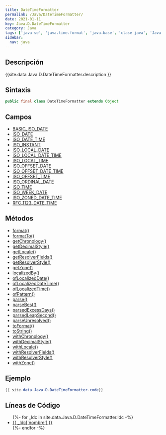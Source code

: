 ```yaml
---
title: DateTimeFormatter
permalink: /Java/DateTimeFormatter/
date: 2021-01-11
key: Java.D.DateTimeFormatter
category: Java
tags: ['java se', 'java.time.format', 'java.base', 'clase java', 'Java 1.8']
sidebar: 
  nav: java
---
```


## Descripción
{{site.data.Java.D.DateTimeFormatter.description }}

## Sintaxis
~~~java
public final class DateTimeFormatter extends Object
~~~

## Campos
* [BASIC_ISO_DATE](/Java/DateTimeFormatter/BASIC_ISO_DATE/)
* [ISO_DATE](/Java/DateTimeFormatter/ISO_DATE/)
* [ISO_DATE_TIME](/Java/DateTimeFormatter/ISO_DATE_TIME/)
* [ISO_INSTANT](/Java/DateTimeFormatter/ISO_INSTANT/)
* [ISO_LOCAL_DATE](/Java/DateTimeFormatter/ISO_LOCAL_DATE/)
* [ISO_LOCAL_DATE_TIME](/Java/DateTimeFormatter/ISO_LOCAL_DATE_TIME/)
* [ISO_LOCAL_TIME](/Java/DateTimeFormatter/ISO_LOCAL_TIME/)
* [ISO_OFFSET_DATE](/Java/DateTimeFormatter/ISO_OFFSET_DATE/)
* [ISO_OFFSET_DATE_TIME](/Java/DateTimeFormatter/ISO_OFFSET_DATE_TIME/)
* [ISO_OFFSET_TIME](/Java/DateTimeFormatter/ISO_OFFSET_TIME/)
* [ISO_ORDINAL_DATE](/Java/DateTimeFormatter/ISO_ORDINAL_DATE/)
* [ISO_TIME](/Java/DateTimeFormatter/ISO_TIME/)
* [ISO_WEEK_DATE](/Java/DateTimeFormatter/ISO_WEEK_DATE/)
* [ISO_ZONED_DATE_TIME](/Java/DateTimeFormatter/ISO_ZONED_DATE_TIME/)
* [RFC_1123_DATE_TIME](/Java/DateTimeFormatter/RFC_1123_DATE_TIME/)

## Métodos
* [format()](/Java/DateTimeFormatter/format/)
* [formatTo()](/Java/DateTimeFormatter/formatTo/)
* [getChronology()](/Java/DateTimeFormatter/getChronology/)
* [getDecimalStyle()](/Java/DateTimeFormatter/getDecimalStyle/)
* [getLocale()](/Java/DateTimeFormatter/getLocale/)
* [getResolverFields()](/Java/DateTimeFormatter/getResolverFields/)
* [getResolverStyle()](/Java/DateTimeFormatter/getResolverStyle/)
* [getZone()](/Java/DateTimeFormatter/getZone/)
* [localizedBy()](/Java/DateTimeFormatter/localizedBy/)
* [ofLocalizedDate()](/Java/DateTimeFormatter/ofLocalizedDate/)
* [ofLocalizedDateTime()](/Java/DateTimeFormatter/ofLocalizedDateTime/)
* [ofLocalizedTime()](/Java/DateTimeFormatter/ofLocalizedTime/)
* [ofPattern()](/Java/DateTimeFormatter/ofPattern/)
* [parse()](/Java/DateTimeFormatter/parse/)
* [parseBest()](/Java/DateTimeFormatter/parseBest/)
* [parsedExcessDays()](/Java/DateTimeFormatter/parsedExcessDays/)
* [parsedLeapSecond()](/Java/DateTimeFormatter/parsedLeapSecond/)
* [parseUnresolved()](/Java/DateTimeFormatter/parseUnresolved/)
* [toFormat()](/Java/DateTimeFormatter/toFormat/)
* [toString()](/Java/DateTimeFormatter/toString/)
* [withChronology()](/Java/DateTimeFormatter/withChronology/)
* [withDecimalStyle()](/Java/DateTimeFormatter/withDecimalStyle/)
* [withLocale()](/Java/DateTimeFormatter/withLocale/)
* [withResolverFields()](/Java/DateTimeFormatter/withResolverFields/)
* [withResolverStyle()](/Java/DateTimeFormatter/withResolverStyle/)
* [withZone()](/Java/DateTimeFormatter/withZone/)

## Ejemplo
~~~java
{{ site.data.Java.D.DateTimeFormatter.code}}
~~~

## Líneas de Código
<ul>
{%- for _ldc in site.data.Java.D.DateTimeFormatter.ldc -%}
   <li>
       <a href="{{_ldc['url'] }}">{{ _ldc['nombre'] }}</a>
   </li>
{%- endfor -%}
</ul>
